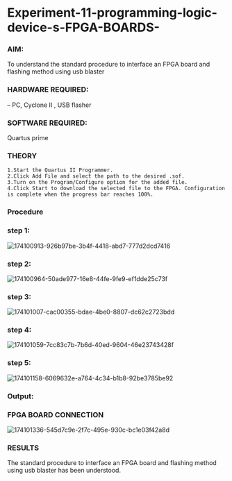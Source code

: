 # Experiment-11-programming-logic-device-s-FPGA-BOARDS-
### AIM: 
 To understand the standard procedure to interface an FPGA board and flashing method using usb blaster 
### HARDWARE REQUIRED:  
 – PC, Cyclone II , USB flasher
### SOFTWARE REQUIRED:  
 Quartus prime
### THEORY 
```
1.Start the Quartus II Programmer.
2.Click Add File and select the path to the desired .sof.
3.Turn on the Program/Configure option for the added file.
4.Click Start to download the selected file to the FPGA. Configuration is complete when the progress bar reaches 100%.
 ```
### Procedure 
### step 1:
![174100913-926b97be-3b4f-4418-abd7-777d2dcd7416](https://user-images.githubusercontent.com/93427278/174112184-126cb7a3-c613-4742-932a-7301c1d51bc0.png)

### step 2:

![174100964-50ade977-16e8-44fe-9fe9-ef1dde25c73f](https://user-images.githubusercontent.com/93427278/174112225-0cb99eaa-b520-4263-9684-69c991fee1a6.png)

### step 3:

![174101007-cac00355-bdae-4be0-8807-dc62c2723bdd](https://user-images.githubusercontent.com/93427278/174112244-943576d0-28cb-4e0d-922d-2e96f149858c.png)

### step 4:

![174101059-7cc83c7b-7b6d-40ed-9604-46e23743428f](https://user-images.githubusercontent.com/93427278/174112269-8201fe27-83d1-4c97-b863-3b8ee82fded1.png)

### step 5:

![174101158-6069632e-a764-4c34-b1b8-92be3785be92](https://user-images.githubusercontent.com/93427278/174112299-a78ecf81-e0a4-49f3-833b-9def711c76fc.png)

 
### Output:
### FPGA BOARD CONNECTION
![174101336-545d7c9e-2f7c-495e-930c-bc1e03f42a8d](https://user-images.githubusercontent.com/93427278/174112561-8672d6e1-9421-4e34-a127-7a001ed186c3.jpg)

### RESULTS 
The standard procedure to interface an FPGA board and flashing method using usb blaster has been understood.



